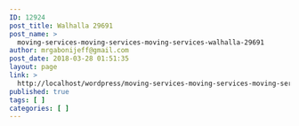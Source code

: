 ```yaml
---
ID: 12924
post_title: Walhalla 29691
post_name: >
  moving-services-moving-services-moving-services-walhalla-29691
author: mrgabonijeff@gmail.com
post_date: 2018-03-28 01:51:35
layout: page
link: >
  http://localhost/wordpress/moving-services-moving-services-moving-services-walhalla-29691/
published: true
tags: [ ]
categories: [ ]
---
```


